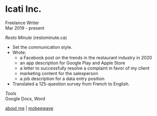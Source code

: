 # Icati Inc.
Freelance Writer        
Mar 2019 - present  

*Resto Minute* (restominute.ca)
* Set the communication style.
* Wrote: 
    * a Facebook post on the trends in the restaurant industry in 2020
    * an app description for Google Play and Apple Store
    * a letter to successfully resolve a complaint in favor of my client
    * marketing content for the salesperson
    * a job description for a data entry position
* Translated a 125-question survey from French to English.

*Tools*  
Google Docs, Word

[about me](../index.md) | [mobeewave](mobeewave.md)
